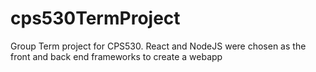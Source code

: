 # cps530TermProject
Group Term project for CPS530. React and NodeJS were chosen as the front and back end frameworks to create a webapp
